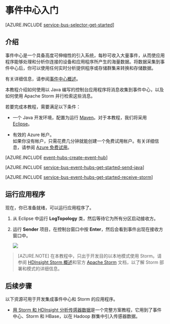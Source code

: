 <!-- Remove hdinsight link -->
<properties
	pageTitle="使用 Apache Storm 通过 Java 使用事件中心入门 | Azure"
	description="遵循本教程开始使用 Azure 事件中心，以通过 Java 发送事件，并在 Apache Storm 群集中接收这些事件。"
	services="event-hubs"
	documentationCenter=""
	authors="fsautomata"
	manager="timlt"
	editor=""/>

<tags
	ms.service="event-hubs"
	ms.workload="na"
	ms.tgt_pltfrm="na"
	ms.devlang="na"
	ms.topic="article"
	ms.date="09/06/2016"
	wacn.date="10/10/2016"
	ms.author="sethm"/>  


# 事件中心入门

[AZURE.INCLUDE [service-bus-selector-get-started](../../includes/service-bus-selector-get-started.md)]

## 介绍

事件中心是一个具备高度可伸缩性的引入系统，每秒可收入大量事件，从而使应用程序能够处理和分析你连接的设备和应用程序所产生的海量数据。将数据采集到事件中心后，你可以使用任何实时分析提供程序或存储群集来转换和存储数据。

有关详细信息，请参阅[事件中心概述][]。

本教程介绍如何使用以 Java 编写的控制台应用程序将消息收集到事件中心，以及如何使用 Apache Storm 并行检索这些消息。

若要完成本教程，需要满足以下条件：

+ 一个 Java 开发环境，配置为运行 [Maven](http://maven.apache.org/)。对于本教程，我们将采用 [Eclipse](https://www.eclipse.org/)。

+ 有效的 Azure 帐户。<br/>如果你没有帐户，只需花费几分钟就能创建一个免费试用帐户。有关详细信息，请参阅 <a href="/zh-cn/pricing/1rmb-trial/" target="_blank">Azure 免费试用</a>。

[AZURE.INCLUDE [event-hubs-create-event-hub](../../includes/event-hubs-create-event-hub.md)]

[AZURE.INCLUDE [service-bus-event-hubs-get-started-send-java](../../includes/service-bus-event-hubs-get-started-send-java.md)]


[AZURE.INCLUDE [service-bus-event-hubs-get-started-receive-storm](../../includes/service-bus-event-hubs-get-started-receive-storm.md)]

## 运行应用程序

现在，你已准备就绪，可以运行应用程序了。

1.	从 Eclipse 中运行 **LogTopology** 类，然后等待它为所有分区启动接收方。

2.	运行 **Sender** 项目，在控制台窗口中按 **Enter**，然后会看到事件出现在接收方窗口中。

   	![][22]

> [AZURE.NOTE]  在本教程中，只出于开发目的以本地模式使用 Storm。请参阅 [HDInsight Storm 概述][]和官方 [Apache Storm][] 文档，以了解 Storm 部署和模式的详细信息。

## 后续步骤

以下资源可用于开发集成事件中心和 Storm 的应用程序。

- [用 Storm 和 HDInsight 分析传感器数据]是一个完整方案教程，它用到了事件中心、Storm 和 HBase，以在 Hadoop 群集中引入传感器数据。
<!-- - [使用 SCP.NET 和 C# 在 Storm 和 HDInsight 上开发流式数据处理应用程序][]是有关使用 C# 编写 Storm 管道的教程。 -->

<!-- Images. -->
[22]: ./media/event-hubs-java-storm-getstarted/receive-storm2.png

<!-- Links -->
[Azure Management Portal]: https://manage.windowsazure.cn/
[Event Processor Host]: https://www.nuget.org/packages/Microsoft.Azure.ServiceBus.EventProcessorHost
[事件中心概述]: /documentation/articles/event-hubs-overview/

[Apache Storm]: https://storm.incubator.apache.org
[HDInsight Storm 概述]: /documentation/articles/hdinsight-storm-overview/
[用 Storm 和 HDInsight 分析传感器数据]: /documentation/articles/hdinsight-storm-sensor-data-analysis/
[使用 SCP.NET 和 C# 在 Storm 和 HDInsight 上开发流式数据处理应用程序]: /documentation/articles/hdinsight-hadoop-storm-scpdotnet-csharp-develop-streaming-data-processing-application/
 

<!---HONumber=Mooncake_0926_2016-->